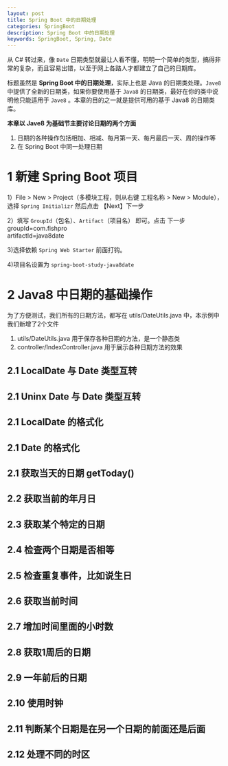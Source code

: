 ```yaml
---
layout: post
title: Spring Boot 中的日期处理
categories: SpringBoot
description: Spring Boot 中的日期处理
keywords: SpringBoot, Spring, Date
---
```


从 C# 转过来，像 `Date` 日期类型就最让人看不懂，明明一个简单的类型，搞得非常的复杂，而且容易出错，以至于网上各路人才都建立了自己的日期库。

标题虽然是 **Spring Boot 中的日期处理**，实际上也是 Java 的日期类处理。`Jave8` 中提供了全新的日期类，如果你要使用基于 `Java8` 的日期类，最好在你的类中说明他只能适用于 `Jave8` 。本章的目的之一就是提供可用的基于 Java8 的日期类库。

**本章以 Jave8 为基础节主要讨论日期的两个方面**
1. 日期的各种操作包括相加、相减、每月第一天、每月最后一天、周的操作等
2. 在 Spring Boot 中同一处理日期

# 1 新建 Spring Boot 项目 

1）File > New > Project（多模块工程，则从右键 工程名称 > New > Module），选择 `Spring Initializr` 然后点击 【Next】下一步

2）填写 `GroupId`（包名）、`Artifact`（项目名） 即可。点击 下一步
groupId=com.fishpro   
artifactId=java8date
  
3)选择依赖 `Spring Web Starter` 前面打钩。

4)项目名设置为 `spring-boot-study-java8date`

# 2 Java8 中日期的基础操作
为了方便测试，我们所有的日期方法，都写在 utils/DateUtils.java 中，本示例中我们新增了2个文件
1. utils/DateUtils.java 用于保存各种日期的方法，是一个静态类
2. controller/IndexController.java 用于展示各种日期方法的效果

## 2.1 LocalDate 与 Date 类型互转
## 2.1 Uninx Date 与 Date 类型互转
## 2.1 LocalDate 的格式化
## 2.1 Date 的格式化
## 

## 2.1 获取当天的日期 getToday()

## 2.2 获取当前的年月日
## 2.3 获取某个特定的日期
## 2.4 检查两个日期是否相等
## 2.5 检查重复事件，比如说生日
## 2.6 获取当前时间
## 2.7 增加时间里面的小时数
## 2.8 获取1周后的日期
## 2.9 一年前后的日期
## 2.10 使用时钟
## 2.11 判断某个日期是在另一个日期的前面还是后面
## 2.12 处理不同的时区